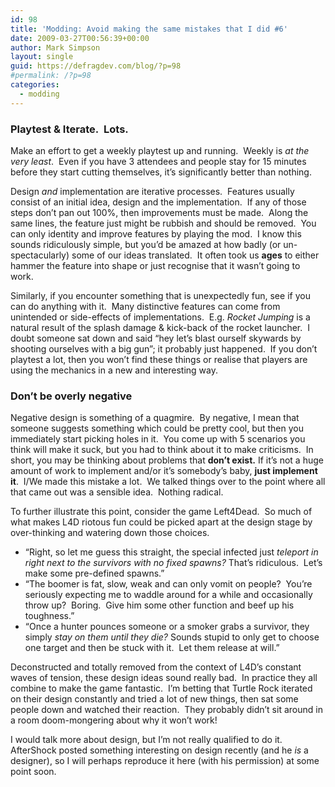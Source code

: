 ```yaml
---
id: 98
title: 'Modding: Avoid making the same mistakes that I did #6'
date: 2009-03-27T00:56:39+00:00
author: Mark Simpson
layout: single
guid: https://defragdev.com/blog/?p=98
#permalink: /?p=98
categories:
  - modding
---
```

### Playtest & Iterate.  Lots.

Make an effort to get a weekly playtest up and running.  Weekly is _at the very least_.  Even if you have 3 attendees and people stay for 15 minutes before they start cutting themselves, it&#8217;s significantly better than nothing.

Design _and_ implementation are iterative processes.  Features usually consist of an initial idea, design and the implementation.  If any of those steps don&#8217;t pan out 100%, then improvements must be made.  Along the same lines, the feature just might be rubbish and should be removed.  You can only identity and improve features by playing the mod.  I know this sounds ridiculously simple, but you&#8217;d be amazed at how badly (or un-spectacularly) some of our ideas translated.  It often took us **ages** to either hammer the feature into shape or just recognise that it wasn&#8217;t going to work.

Similarly, if you encounter something that is unexpectedly fun, see if you can do anything with it.  Many distinctive features can come from unintended or side-effects of implementations.  E.g. _Rocket Jumping_ is a natural result of the splash damage & kick-back of the rocket launcher.  I doubt someone sat down and said &#8220;hey let&#8217;s blast ourself skywards by shooting ourselves with a big gun&#8221;; it probably just happened.  If you don&#8217;t playtest a lot, then you won&#8217;t find these things or realise that players are using the mechanics in a new and interesting way.

### Don&#8217;t be overly negative

Negative design is something of a quagmire.  By negative, I mean that someone suggests something which could be pretty cool, but then you immediately start picking holes in it.  You come up with 5 scenarios you think will make it suck, but you had to think about it to make criticisms.  In short, you may be thinking about problems that **don&#8217;t exist.** If it&#8217;s not a huge amount of work to implement and/or it&#8217;s somebody&#8217;s baby, **just implement it**.  I/We made this mistake a lot.  We talked things over to the point where all that came out was a sensible idea.  Nothing radical.

To further illustrate this point, consider the game Left4Dead.  So much of what makes L4D riotous fun could be picked apart at the design stage by over-thinking and watering down those choices.

  * &#8220;Right, so let me guess this straight, the special infected just _teleport in right next to the survivors with no fixed spawns?_ That&#8217;s ridiculous.  Let&#8217;s make some pre-defined spawns.&#8221;
  * &#8220;The boomer is fat, slow, weak and can only vomit on people?  You&#8217;re seriously expecting me to waddle around for a while and occasionally throw up?  Boring.  Give him some other function and beef up his toughness.&#8221;
  * &#8220;Once a hunter pounces someone or a smoker grabs a survivor, they simply _stay on them until they die?_ Sounds stupid to only get to choose one target and then be stuck with it.  Let them release at will.&#8221;

Deconstructed and totally removed from the context of L4D&#8217;s constant waves of tension, these design ideas sound really bad.  In practice they all combine to make the game fantastic.  I&#8217;m betting that Turtle Rock iterated on their design constantly and tried a lot of new things, then sat some people down and watched their reaction.  They probably didn&#8217;t sit around in a room doom-mongering about why it won&#8217;t work!

I would talk more about design, but I&#8217;m not really qualified to do it.  AfterShock posted something interesting on design recently (and he _is_ a designer), so I will perhaps reproduce it here (with his permission) at some point soon.